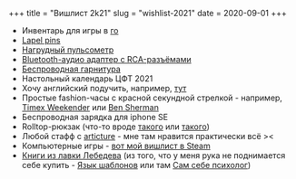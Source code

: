+++
title = "Вишлист 2k21"
slug = "wishlist-2021"
date = 2020-09-01
+++

* Инвентарь для игры в [го](https://ru.wikipedia.org/wiki/%D0%93%D0%BE)
* [Lapel pins](https://friendfunction.ru/shop/znachki-tatu-patchi/)
* [Нагрудный пульсометр](https://www.ozon.ru/context/detail/id/158209289/)
* [Bluetooth-аудио адаптер с RCA-разъёмами](https://www.ozon.ru/context/detail/id/160367225/)
* [Беспроводная гарнитура](https://www.ozon.ru/product/bluetooth-naushniki-s-mikrofonom-jbl-tune-220tws-blue-176322150/)
* Настольный календарь ЦФТ 2021
* Хочу английский подучить, например, [тут](https://battle4britain.com/)
* Простые fashion-часы с красной секундной стрелкой - например, [Timex Weekender](https://www.alltime.ru/watch/timex/T2N747VN/477591/) или [Ben Sherman](https://www.alltime.ru/watch/ben-sherman/WB062WUR/296977/)
* Беспроводная зарядка для iphone SE
* Rolltop-рюкзак (что-то вроде [такого](https://goodlocal.ru/catalog/ryukzak_good_local_x_pushkinskiy_rolltop_stog_sena_v_zhiverni/) или [такого](https://goodlocal.ru/catalog/ryukzak_good_local_x_pushkinskiy_rolltop_skaly_v_etreta/))
* Любой стафф с <a href="https://articture.com/collections/frontpage">articture</a> - мне там нравится практически всё ><
* Компьютерные игры - [вот мой вишлист в Steam](https://store.steampowered.com/wishlist/profiles/76561198360726598/)
* [Книги из лавки Лебедева](https://store.artlebedev.ru/books/) (из того, что у  меня рука не поднимается себе купить - [Язык шаблонов](https://store.artlebedev.ru/books/izdal/yazyk-shablonov-2020/) или там [Сам себе психолог](https://store.artlebedev.ru/books/sam-sebe-psiholog/))

